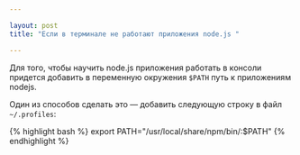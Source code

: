 ```yaml
---

layout: post
title: "Если в терминале не работают приложения node.js "

---
```



Для того, чтобы научить node.js приложения работать в консоли придется добавить
в переменную окружения `$PATH` путь к приложениям nodejs. 

Один из способов сделать это — добавить следующую строку в файл `~/.profiles`:

{% highlight bash %}
export PATH="/usr/local/share/npm/bin/:$PATH"
{% endhighlight %}